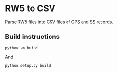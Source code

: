 # RW5 to CSV

Parse RW5 files into CSV files of GPS and SS records.

## Build instructions

`python -m build`

And 

`python setup.py build`